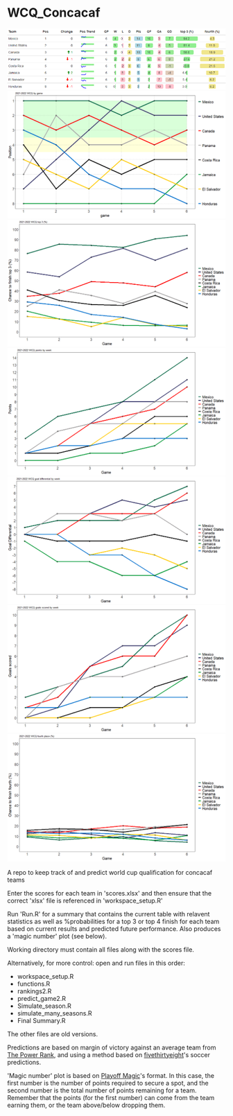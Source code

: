 # WCQ_Concacaf

![test](current_table_output/WCQ_table.png)
![test](weekly_analysis/position_by_game.png)
![test](weekly_analysis/top3_chance_by_game.png)
![test](weekly_analysis/points_by_game.png)
![test](weekly_analysis/goal_differential_by_game.png)
![test](weekly_analysis/goals_scored_by_game.png)
![test](weekly_analysis/fourth_chance_by_game.png)

A repo to keep track of and predict world cup qualification for concacaf teams

Enter the scores for each team in 'scores.xlsx' and then ensure that the correct 'xlsx' file is referenced in 'workspace_setup.R'

Run 'Run.R' for a summary that contains the current table with relavent statistics as well as %probabilities for a top 3 or top 4 finish for each team based on current results and predicted future performance. Also produces a 'magic number' plot (see below).

Working directory must contain all files along with the scores file.


Alternatively, for more control: open and run files in this order:  
* workspace_setup.R
* functions.R
* rankings2.R
* predict_game2.R
* Simulate_season.R
* simulate_many_seasons.R
* Final Summary.R  

The other files are old versions.



Predictions are based on margin of victory against an average team from [The Power Rank](https://thepowerrank.com/world-football-soccer/), and using a method based on [fivethirtyeight](https://fivethirtyeight.com/methodology/how-our-club-soccer-predictions-work/)'s soccer predictions.  

'Magic number' plot is based on [Playoff Magic](https://www.playoffmagic.com/fifa/major-league-soccer/)'s format. In this case, the first number is the number of points required to secure a spot, and the second number is the total number of points remaining for a team. Remember that the points (for the first number) can come from the team earning them, or the team above/below dropping them.
